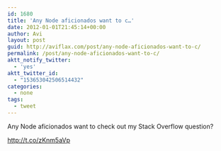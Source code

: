 ```yaml
---
id: 1680
title: 'Any Node aficionados want to c…'
date: 2012-01-01T21:45:14+00:00
author: Avi
layout: post
guid: http://aviflax.com/post/any-node-aficionados-want-to-c/
permalink: /post/any-node-aficionados-want-to-c/
aktt_notify_twitter:
  - 'yes'
aktt_twitter_id:
  - "153653042506514432"
categories:
  - none
tags:
  - tweet
---
```

Any Node aficionados want to check out my Stack Overflow question?

<a href="http://t.co/zKnm5aVp" rel="nofollow">http://t.co/zKnm5aVp</a>